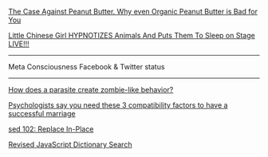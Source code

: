 <a href="http://livingtraditionally.com/case-peanut-butter-even-organic-peanut-butter-bad/" target="_blank">The Case Against Peanut Butter. Why even Organic Peanut Butter is Bad for You</a>

<a href="https://www.youtube.com/watch?v=EptKTBQqnwY" target="_blank">Little Chinese Girl HYPNOTIZES Animals And Puts Them To Sleep on Stage LIVE!!!</a>

---

Meta Consciousness
  Facebook & Twitter status

---

<a href="https://experiment.com/projects/how-does-a-parasite-create-zombie-like-behavior/results" target="_blank">How does a parasite create zombie-like behavior?</a>

<a href="http://www.businessinsider.com/what-makes-a-marriage-successful-2015-3?utm_content=buffer31ffb&utm_medium=social&utm_source=facebook.com&utm_campaign=buffer" target="_blank">Psychologists say you need these 3 compatibility factors to have a successful marriage</a>

<a href="https://robots.thoughtbot.com/sed-102-replace-in-place" target="_blank">sed 102: Replace In-Place</a>

<a href="http://ejohn.org/blog/revised-javascript-dictionary-search/" target="_blank">Revised JavaScript Dictionary Search</a>
